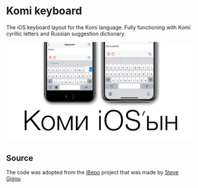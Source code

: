# Komi keyboard

The iOS keyboard layout for the Komi language. Fully functioning with Komi cyrillic letters and Russian suggestion dictionary. 

<p align="center"><img src="images/Mocap.png"></p>

## Source
The code was adopted from the [iBepo](https://github.com/sgigou/ibepo) project that was made by [Steve Gigou](https://steve.gigou.fr)
